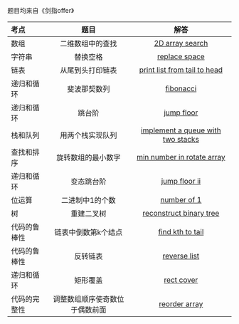 题目均来自《剑指offer》

| **考点** | 题目 |解答|
| :--- | :---: |:---: |
| 数组 | 二维数组中的查找 |[2D array search](https://github.com/steveLauwh/Algorithms/blob/master/sfo/1.%202D%20array%20search.md)|
| 字符串 | 替换空格 |[replace space](https://github.com/steveLauwh/Algorithms/blob/master/sfo/2.%20replace%20space.md)|
|链表|从尾到头打印链表|[print list from tail to head](https://github.com/steveLauwh/Algorithms/blob/master/sfo/3.%20print%20list%20from%20tail%20to%20head.md)|
|递归和循环|斐波那契数列|[fibonacci](https://github.com/steveLauwh/Algorithms/blob/master/sfo/4.%20fibonacci.md)|
|递归和循环|跳台阶|[jump floor](https://github.com/steveLauwh/Algorithms/blob/master/sfo/5.%20jump%20floor.md)|
|栈和队列|用两个栈实现队列|[implement a queue with two stacks](https://github.com/steveLauwh/Algorithms/blob/master/sfo/6.%20implement%20a%20queue%20with%20two%20stacks.md)|
|查找和排序|旋转数组的最小数字|[min number in rotate array](https://github.com/steveLauwh/Algorithms/blob/master/sfo/7.%20min%20number%20in%20rotate%20array.md)|
|递归和循环|变态跳台阶|[jump floor ii](https://github.com/steveLauwh/Algorithms/blob/master/sfo/8.%20jump%20floor%20ii.md)|
|位运算|二进制中1的个数|[number of 1](https://github.com/steveLauwh/Algorithms/blob/master/sfo/9.%20number%20of%201.md)|
|树|重建二叉树|[reconstruct binary tree](https://github.com/steveLauwh/Algorithms/blob/master/sfo/10.%20reconstruct%20binary%20tree.md)|
|代码的鲁棒性|链表中倒数第k个结点|[find kth to tail](https://github.com/steveLauwh/Algorithms/blob/master/sfo/11.%20find%20kth%20to%20tail.md)|
|代码的鲁棒性|反转链表|[reverse list](https://github.com/steveLauwh/Algorithms/blob/master/sfo/12.%20reverse%20list.md)|
|递归和循环|矩形覆盖|[rect cover](https://github.com/steveLauwh/Algorithms/blob/master/sfo/13.%20rect%20cover.md)|
|代码的完整性|调整数组顺序使奇数位于偶数前面|[reorder array](https://github.com/steveLauwh/Algorithms/blob/master/sfo/14.%20reorder%20array.md)|

